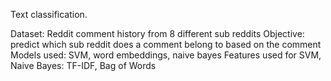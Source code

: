 Text classification.

Dataset: Reddit comment history from 8 different sub reddits
Objective: predict which sub reddit does a comment belong to based on the comment
Models used: SVM, word embeddings, naive bayes
Features used for SVM, Naive Bayes: TF-IDF, Bag of Words

